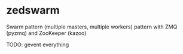 zedswarm
========

Swarm pattern (multiple masters, multiple workers) pattern with ZMQ (pyzmq) and ZooKeeper (kazoo)


TODO: gevent everything


